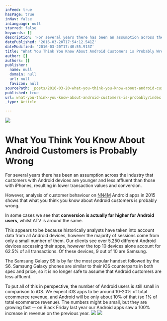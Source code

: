 ```yaml
---
inFeed: true
hasPage: true
inNav: false
inLanguage: null
starred: false
keywords: []
description: 'For several years there has been an assumption across the industry that customers with Android devices are younger and less affluent than those with iPhones, resulting in lower transaction values and conversion.'
datePublished: '2016-03-20T17:54:12.541Z'
dateModified: '2016-03-20T17:40:55.913Z'
title: "What You Think You Know About Android Customers is Probably Wrong\_"
author: []
authors: []
publisher:
  name: null
  domain: null
  url: null
  favicon: null
sourcePath: _posts/2016-03-20-what-you-think-you-know-about-android-customers-is-probably.md
published: true
url: what-you-think-you-know-about-android-customers-is-probably/index.html
_type: Article

---
```

![](https://the-grid-user-content.s3-us-west-2.amazonaws.com/45ab82de-6b76-4839-ae44-15692b2aa7e5.jpg)

# What You Think You Know About Android Customers is Probably Wrong 

For several years there has been an assumption across the industry that customers with Android devices are younger and less affluent than those with iPhones, resulting in lower transaction values and conversion.

However, analysis of customer behaviour on [NN4M][0] Android apps in 2015 shows that what you think you know about Android customers is probably wrong.

In some cases we see that **conversion is actually far higher for Android users**, whilst ATV is around the same.

This appears to be because historically analysts have taken into account data from all Android devices, however the majority of sessions come from only a small number of them. Our clients see over 5,250 different Android devices accessing their apps, however the top 10 devices alone account for 62.5% of all transactions. Of these devices, 9 out of 10 are Samsung.

The Samsung Galaxy S5 is by far the most popular handset followed by the S6\. Samsung Galaxy phones are similar to their iOS counterparts in both spec and price, so it is no longer safe to assume that Android customers are less affluent.

To put all of this in perspective, the number of Android users is still small in comparison to iOS. We expect iOS apps to be around 10-20% of total ecommerce revenue, and Android will be only about 10% of that (so 1% of total ecommerce revenue). The numbers might be small, but they are growing fast -- on Black Friday last year our Android apps saw a 100% increase in revenue on the previous year.
![](https://the-grid-user-content.s3-us-west-2.amazonaws.com/59316860-82e8-48b6-9a46-183116fc0794.jpg)
![](https://the-grid-user-content.s3-us-west-2.amazonaws.com/bdb6494d-e2b6-4450-95db-4662dcc9265b.jpg)

[0]: www.nn4m.co.uk